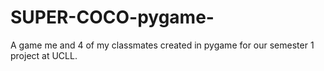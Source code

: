 # SUPER-COCO-pygame-
A game me and 4 of my classmates created in pygame for our semester 1 project at UCLL.
